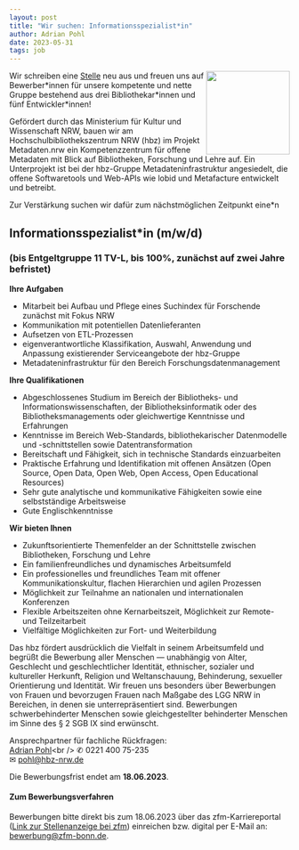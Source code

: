```yaml
---
layout: post
title: "Wir suchen: Informationsspezialist*in"
author: Adrian Pohl
date: 2023-05-31
tags: job
---
```


<img style="float: right; width:150px !important;" src="https://lobid.org/images/hbz.png">

Wir schreiben eine [Stelle](https://blog.lobid.org/2023/03/29/job-informationsspezialistin.html) neu aus und freuen uns auf Bewerber\*innen für unsere kompetente und nette Gruppe bestehend aus drei Bibliothekar\*innen und fünf Entwickler\*innen!

Gefördert durch das Ministerium für Kultur und Wissenschaft NRW, bauen wir am Hochschulbibliothekszentrum NRW (hbz) im Projekt Metadaten.nrw ein Kompetenzzentrum für offene Metadaten mit Blick auf Bibliotheken, Forschung und Lehre auf. Ein Unterprojekt ist bei der hbz-Gruppe Metadateninfrastruktur angesiedelt, die offene Softwaretools und Web-APIs wie lobid und Metafacture entwickelt und betreibt.

Zur Verstärkung suchen wir dafür zum nächstmöglichen Zeitpunkt eine*n
 
## Informationsspezialist\*in (m/w/d)
### (bis Entgeltgruppe 11 TV-L, bis 100%, zunächst auf zwei Jahre befristet)
 
**Ihre Aufgaben**

* Mitarbeit bei Aufbau und Pflege eines Suchindex für Forschende zunächst mit Fokus NRW
* Kommunikation mit potentiellen Datenlieferanten
* Aufsetzen von ETL-Prozessen
* eigenverantwortliche Klassifikation, Auswahl, Anwendung und Anpassung existierender Serviceangebote der hbz-Gruppe
* Metadateninfrastruktur für den Bereich Forschungsdatenmanagement

**Ihre Qualifikationen**

* Abgeschlossenes Studium im Bereich der Bibliotheks- und Informationswissenschaften, der Bibliotheksinformatik oder des Bibliotheksmanagements oder gleichwertige Kenntnisse und Erfahrungen
* Kenntnisse im Bereich Web-Standards, bibliothekarischer Datenmodelle und -schnittstellen sowie Datentransformation
* Bereitschaft und Fähigkeit, sich in technische Standards einzuarbeiten
* Praktische Erfahrung und Identifikation mit offenen Ansätzen (Open Source, Open Data, Open Web, Open Access, Open Educational Resources)
* Sehr gute analytische und kommunikative Fähigkeiten sowie eine selbstständige Arbeitsweise
* Gute Englischkenntnisse

**Wir bieten Ihnen**

* Zukunftsorientierte Themenfelder an der Schnittstelle zwischen Bibliotheken, Forschung und Lehre
* Ein familienfreundliches und dynamisches Arbeitsumfeld
* Ein professionelles und freundliches Team mit offener Kommunikationskultur, flachen Hierarchien und agilen Prozessen
* Möglichkeit zur Teilnahme an nationalen und internationalen Konferenzen
* Flexible Arbeitszeiten ohne Kernarbeitszeit, Möglichkeit zur Remote- und Teilzeitarbeit
* Vielfältige Möglichkeiten zur Fort- und Weiterbildung
 
Das hbz fördert ausdrücklich die Vielfalt in seinem Arbeitsumfeld und begrüßt die Bewerbung aller Menschen — unabhängig von Alter, Geschlecht und geschlechtlicher Identität, ethnischer, sozialer und kultureller Herkunft, Religion und Weltanschauung, Behinderung, sexueller Orientierung und Identität. Wir freuen uns besonders über Bewerbungen von Frauen und bevorzugen Frauen nach Maßgabe des LGG NRW in Bereichen, in denen sie unterrepräsentiert sind. Bewerbungen schwerbehinderter Menschen sowie gleichgestellter behinderter Menschen im Sinne des § 2 SGB IX sind erwünscht. 
 
Ansprechpartner für fachliche Rückfragen:<br />
[Adrian Pohl](https://lobid.org/team/ap#!)<br />
✆ 0221 400 75-235<br />
✉ pohl@hbz-nrw.de  

Die Bewerbungsfrist endet am **18.06.2023**.

#### Zum Bewerbungsverfahren

Bewerbungen bitte direkt bis zum 18.06.2023 über das zfm-Karriereportal ([Link zur Stellenanzeige bei zfm](https://www.zfm-bonn.de/jobboerse/stellenangebot/?job=informationsspezialist-in-m+w+d-hochschulbibliothekszentrum-des-landes-nordrhein-westfalen)) einreichen bzw. digital per E-Mail an: bewerbung@zfm-bonn.de.